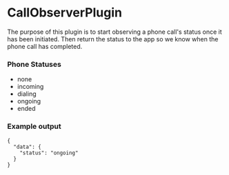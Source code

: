 # CallObserverPlugin

The purpose of this plugin is to start observing a phone call's status once it has been initiated. Then return the status to the app so we know when the phone call has completed.

### Phone Statuses
* none
* incoming
* dialing
* ongoing
* ended

### Example output
```
{
  "data": {
    "status": "ongoing"
  }
}
```
